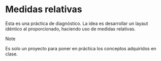 # Medidas relativas 
Esta es una práctica de diagnóstico. La idea es desarrollar un layaut idéntico al proporcionado, haciendo uso de medidas relativas. 

> [!NOTE]
>Es solo un proyecto para poner en práctica los conceptos adquiridos en clase.
